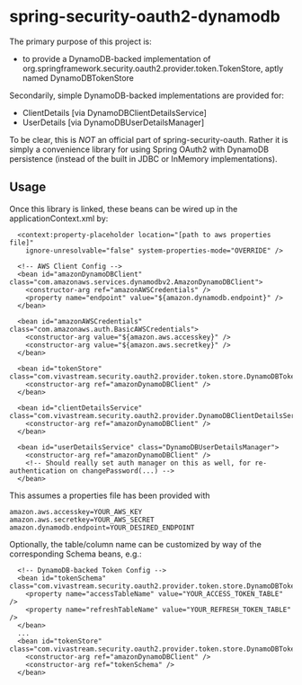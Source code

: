 spring-security-oauth2-dynamodb
===============================

The primary purpose of this project is:
* to provide a DynamoDB-backed implementation of org.springframework.security.oauth2.provider.token.TokenStore, aptly named DynamoDBTokenStore

Secondarily, simple DynamoDB-backed implementations are provided for:
* ClientDetails [via DynamoDBClientDetailsService]
* UserDetails [via DynamoDBUserDetailsManager]

To be clear, this is *NOT* an official part of spring-security-oauth.  Rather it is simply a convenience library for using Spring OAuth2 with DynamoDB persistence (instead of the built in JDBC or InMemory implementations).

## Usage

Once this library is linked, these beans can be wired up in the applicationContext.xml by:
```
  <context:property-placeholder location="[path to aws properties file]"
    ignore-unresolvable="false" system-properties-mode="OVERRIDE" />

  <!-- AWS Client Config -->
  <bean id="amazonDynamoDBClient" class="com.amazonaws.services.dynamodbv2.AmazonDynamoDBClient">
    <constructor-arg ref="amazonAWSCredentials" />
    <property name="endpoint" value="${amazon.dynamodb.endpoint}" />
  </bean>

  <bean id="amazonAWSCredentials" class="com.amazonaws.auth.BasicAWSCredentials">
    <constructor-arg value="${amazon.aws.accesskey}" />
    <constructor-arg value="${amazon.aws.secretkey}" />
  </bean>

  <bean id="tokenStore" class="com.vivastream.security.oauth2.provider.token.store.DynamoDBTokenStore">
    <constructor-arg ref="amazonDynamoDBClient" />
  </bean>

  <bean id="clientDetailsService" class="com.vivastream.security.oauth2.provider.DynamoDBClientDetailsService">
    <constructor-arg ref="amazonDynamoDBClient" />
  </bean>

  <bean id="userDetailsService" class="DynamoDBUserDetailsManager">
    <constructor-arg ref="amazonDynamoDBClient" />
    <!-- Should really set auth manager on this as well, for re-authentication on changePassword(...) -->
  </bean>
```

This assumes a properties file has been provided with
```
amazon.aws.accesskey=YOUR_AWS_KEY
amazon.aws.secretkey=YOUR_AWS_SECRET
amazon.dynamodb.endpoint=YOUR_DESIRED_ENDPOINT

```

Optionally, the table/column name can be customized by way of the corresponding Schema beans, e.g.:
```
  <!-- DynamoDB-backed Token Config -->  
  <bean id="tokenSchema" class="com.vivastream.security.oauth2.provider.token.store.DynamoDBTokenSchema">
    <property name="accessTableName" value="YOUR_ACCESS_TOKEN_TABLE" />
    <property name="refreshTableName" value="YOUR_REFRESH_TOKEN_TABLE" />
  </bean>
  ...
  <bean id="tokenStore" class="com.vivastream.security.oauth2.provider.token.store.DynamoDBTokenStore">
    <constructor-arg ref="amazonDynamoDBClient" />
    <constructor-arg ref="tokenSchema" />
  </bean>

```